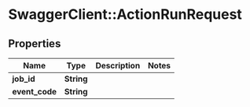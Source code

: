 # SwaggerClient::ActionRunRequest

## Properties
Name | Type | Description | Notes
------------ | ------------- | ------------- | -------------
**job_id** | **String** |  | 
**event_code** | **String** |  | 


